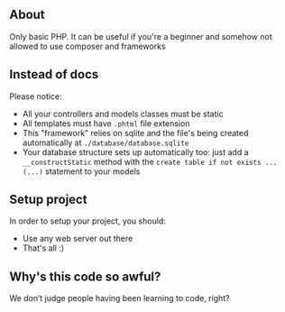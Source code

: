 ## About

Only basic PHP. It can be useful if you're a beginner and somehow not allowed to use composer and frameworks

## Instead of docs

Please notice:

-   All your controllers and models classes must be static
-   All templates must have `.phtml` file extension
-   This "framework" relies on sqlite and the file's being created automatically at `./database/database.sqlite`
-   Your database structure sets up automatically too: just add a `__constructStatic` method with the `create table if not exists ... (...)` statement to your models

## Setup project

In order to setup your project, you should:

-   Use any web server out there
-   That's all :)

## Why's this code so awful?

We don’t judge people having been learning to code, right?
